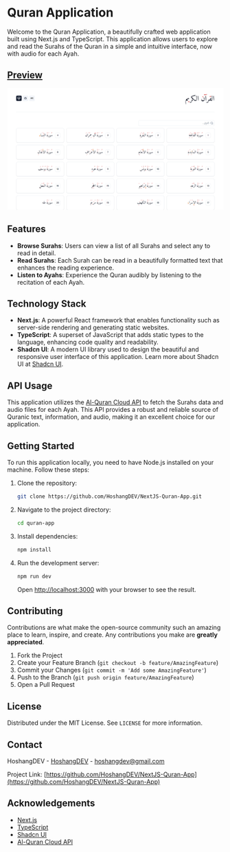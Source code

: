 # Quran Application

Welcome to the Quran Application, a beautifully crafted web application built using Next.js and TypeScript. This application allows users to explore and read the Surahs of the Quran in a simple and intuitive interface, now with audio for each Ayah.

## [Preview](https://quran.hoshang.dev)

![Quran Application Screenshot](public/screenshoot-1.png)

## Features

- **Browse Surahs**: Users can view a list of all Surahs and select any to read in detail.
- **Read Surahs**: Each Surah can be read in a beautifully formatted text that enhances the reading experience.
- **Listen to Ayahs**: Experience the Quran audibly by listening to the recitation of each Ayah.

## Technology Stack

- **Next.js**: A powerful React framework that enables functionality such as server-side rendering and generating static websites.
- **TypeScript**: A superset of JavaScript that adds static types to the language, enhancing code quality and readability.
- **Shadcn UI**: A modern UI library used to design the beautiful and responsive user interface of this application. Learn more about Shadcn UI at [Shadcn UI](https://ui.shadcn.com/).

## API Usage

This application utilizes the [Al-Quran Cloud API](https://alquran.cloud/api) to fetch the Surahs data and audio files for each Ayah. This API provides a robust and reliable source of Quranic text, information, and audio, making it an excellent choice for our application.

## Getting Started

To run this application locally, you need to have Node.js installed on your machine. Follow these steps:

1. Clone the repository:
   ```bash
   git clone https://github.com/HoshangDEV/NextJS-Quran-App.git
   ```
2. Navigate to the project directory:
   ```bash
   cd quran-app
   ```
3. Install dependencies:
   ```bash
   npm install
   ```
4. Run the development server:
   ```bash
   npm run dev
   ```
   Open [http://localhost:3000](http://localhost:3000) with your browser to see the result.

## Contributing

Contributions are what make the open-source community such an amazing place to learn, inspire, and create. Any contributions you make are **greatly appreciated**.

1. Fork the Project
2. Create your Feature Branch (`git checkout -b feature/AmazingFeature`)
3. Commit your Changes (`git commit -m 'Add some AmazingFeature'`)
4. Push to the Branch (`git push origin feature/AmazingFeature`)
5. Open a Pull Request

## License

Distributed under the MIT License. See `LICENSE` for more information.

## Contact

HoshangDEV - [HoshangDEV](https://hoshang.dev) - hoshangdev@gmail.com

Project Link: [https://github.com/HoshangDEV/NextJS-Quran-App](https://github.com/HoshangDEV/NextJS-Quran-App)

## Acknowledgements

- [Next.js](https://nextjs.org/)
- [TypeScript](https://www.typescriptlang.org/)
- [Shadcn UI](https://ui.shadcn.com/)
- [Al-Quran Cloud API](https://alquran.cloud/api)
